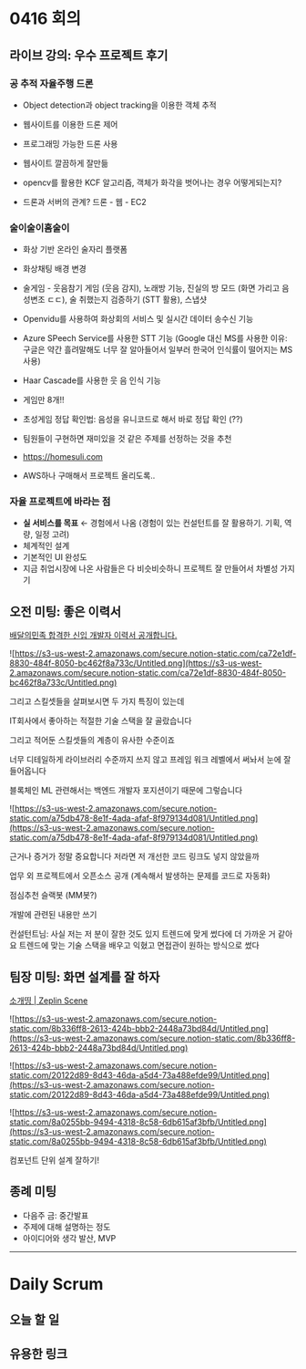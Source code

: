# 0416 회의

## **라이브 강의:** 우수 프로젝트 후기

### 공 추적 자율주행 드론

- Object detection과 object tracking을 이용한 객체 추적
- 웹사이트를 이용한 드론 제어
- 프로그래밍 가능한 드론 사용

- 웹사이트 깔끔하게 잘만듦
- opencv를 활용한 KCF 알고리즘, 객체가 화각을 벗어나는 경우 어떻게되는지?
- 드론과 서버의 관계? 드론 - 웹 - EC2

### 술이술이홈술이

- 화상 기반 온라인 술자리 플랫폼
- 화상채팅 배경 변경
- 술게임 - 웃음참기 게임 (웃음 감지), 노래방 기능, 진실의 방 모드 (화면 가리고 음성변조 ㄷㄷ), 술 취했는지 검증하기 (STT 활용), 스냅샷
- Openvidu를 사용하여 화상회의 서비스 및 실시간 데이터 송수신 기능
- Azure SPeech Service를 사용한 STT 기능 (Google 대신 MS를 사용한 이유: 구글은 약간 흘려말해도 너무 잘 알아들어서 일부러 한국어 인식률이 떨어지는 MS 사용)
- Haar Cascade를 사용한 웃 음 인식 기능
- 게임만 8개!!

- 초성게임 정답 확인법: 음성을 유니코드로 해서 바로 정답 확인 (??)
- 팀원들이 구현하면 재미있을 것 같은 주제를 선정하는 것을 추천
- https://homesuli.com

- AWS하나 구매해서 프로젝트 올리도록..

### 자율 프로젝트에 바라는 점

- **실 서비스를 목표** ← 경험에서 나옴 (경험이 있는 컨설턴트를 잘 활용하기. 기획, 역량, 일정 고려)
- 체계적인 설계
- 기본적인 UI 완성도
- 지금 취업시장에 나온 사람들은 다 비슷비슷하니 프로젝트 잘 만들어서 차별성 가지기

## 오전 미팅: 좋은 이력서

[배달의민족 합격한 신입 개발자 이력서 공개합니다.](https://www.youtube.com/watch?v=Yc56NpYW1DM)

![https://s3-us-west-2.amazonaws.com/secure.notion-static.com/ca72e1df-8830-484f-8050-bc462f8a733c/Untitled.png](https://s3-us-west-2.amazonaws.com/secure.notion-static.com/ca72e1df-8830-484f-8050-bc462f8a733c/Untitled.png)

그리고 스킬셋들을 살펴보시면 두 가지 특징이 있는데

IT회사에서 좋아하는 적절한 기술 스택을 잘 골랐습니다

그리고 적어둔 스킬셋들의 계층이 유사한 수준이죠

너무 디테일하게 라이브러리 수준까지 쓰지 않고 프레임 워크 레벨에서 써놔서 눈에 잘 들어옵니다

블록체인 ML 관련해서는 백엔드 개발자 포지션이기 때문에 그렇습니다

![https://s3-us-west-2.amazonaws.com/secure.notion-static.com/a75db478-8e1f-4ada-afaf-8f979134d081/Untitled.png](https://s3-us-west-2.amazonaws.com/secure.notion-static.com/a75db478-8e1f-4ada-afaf-8f979134d081/Untitled.png)

근거나 증거가 정말 중요합니다
저라면 저 개선한 코드 링크도 넣지 않았을까

업무 외 프로젝트에서 오픈소스 공개 (계속해서 발생하는 문제를 코드로 자동화)

점심추천 슬랙봇 (MM봇?)

개발에 관련된 내용만 쓰기

컨설턴트님: 사실 저는 저 분이 잘한 것도 있지
트렌드에 맞게 썼다에 더 가까운 거 같아요
트렌드에 맞는 기술 스택을 배우고 익혔고
면접관이 원하는 방식으로 썼다

## 팀장 미팅: 화면 설계를 잘 하자

[소개띵 | Zeplin Scene](https://scene.zeplin.io/project/5ebe42c1266b3f485e753a12)

![https://s3-us-west-2.amazonaws.com/secure.notion-static.com/8b336ff8-2613-424b-bbb2-2448a73bd84d/Untitled.png](https://s3-us-west-2.amazonaws.com/secure.notion-static.com/8b336ff8-2613-424b-bbb2-2448a73bd84d/Untitled.png)

![https://s3-us-west-2.amazonaws.com/secure.notion-static.com/20122d89-8d43-46da-a5d4-73a488efde99/Untitled.png](https://s3-us-west-2.amazonaws.com/secure.notion-static.com/20122d89-8d43-46da-a5d4-73a488efde99/Untitled.png)

![https://s3-us-west-2.amazonaws.com/secure.notion-static.com/8a0255bb-9494-4318-8c58-6db615af3bfb/Untitled.png](https://s3-us-west-2.amazonaws.com/secure.notion-static.com/8a0255bb-9494-4318-8c58-6db615af3bfb/Untitled.png)

컴포넌트 단위 설계 잘하기!

## 종례 미팅

- 다음주 금: 중간발표
- 주제에 대해 설명하는 정도
- 아이디어와 생각 발산, MVP

---

# Daily Scrum

## 오늘 할 일

## 유용한 링크
